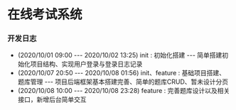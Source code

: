 # 在线考试系统

### 开发日志

* (2020/10/01 09:00 --- 2020/10/02 13:25) init : 初始化搭建 --- 简单搭建初始化项目结构、实现用户登录与登录日志记录
* (2020/10/07 20:50 --- 2020/10/08 01:56) init、feature : 基础项目搭建、题库管理 --- 项目后端框架基本搭建完善、简单的题库CRUD、暂未设计分页
* (2020/10/08 10:00 --- 2020/10/08 23:28) feature : 完善题库设计以及相关接口，新增后台简单交互
